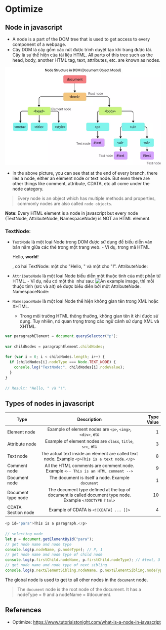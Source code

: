 # Optimize

## Node in javascript

- A node is a part of the DOM tree that is used to get access to every component of a webpage.
- Cây DOM là cây gồm các nút được trình duyệt tạo khi trang được tải. Cây là sự thể hiện của tài liệu HTML. All parts of this tree such as the head, body, another HTML tag, text, attributes, etc. are known as nodes.

![Alt text](node-structure-in-dom.png)

- In the above picture, you can see that at the end of every branch, there lies a node, either an element node or text node. But even there are other things like comment, attribute, CDATA, etc all come under the node category.

> Every node is an object which has multiple methods and properties, commonly nodes are also called `node objects`.

**Note**: Every HTML element is a node in javascript but every node (TextNode, AttributeNode, NamespaceNode) is NOT an HTML element.

### TextNode:

- `TextNode` là một loại Node trong DOM được sử dụng để biểu diễn văn bản nằm giữa các thẻ trong một trang web. - Ví dụ, trong mã HTML <p>Hello, <strong>world</strong>!</p>, có hai TextNode: một cho "Hello, " và một cho "!".
  AttributeNode:

- `AttributeNode` là một loại Node biểu diễn một thuộc tính của một phần tử HTML. - Ví dụ, nếu có một thẻ <img> như sau: <img src="image.jpg" alt="An example image">, thì mỗi thuộc tính (src và alt) sẽ được biểu diễn bởi một AttributeNode.
  NamespaceNode:

- `NamespaceNode` là một loại Node thể hiện không gian tên trong XML hoặc XHTML.
  - Trong môi trường HTML thông thường, không gian tên ít khi được sử dụng. Tuy nhiên, nó quan trọng trong các ngữ cảnh sử dụng XML và XHTML.

```js
var paragraphElement = document.querySelector("p");

var childNodes = paragraphElement.childNodes;

for (var i = 0; i < childNodes.length; i++) {
  if (childNodes[i].nodeType === Node.TEXT_NODE) {
    console.log("TextNode:", childNodes[i].nodeValue);
  }
}

// Result: "Hello, " và "!".
```

## Types of nodes in javascript

| Type               |                                               Description                                                | Type Value |
| ------------------ | :------------------------------------------------------------------------------------------------------: | ----: |
| Element node       |                        Example of element nodes are `<p>`, `<img>`, `<div>`, etc                         |     1 |
| Attribute node     |                        Example of element nodes are `class`, `title`, `src`, etc                         |     3 |
| Text node          |      The actual text inside an element are called text node. Example `<p>This is a text node.</p>`       |     8 |
| Comment node       |            All the HTML comments are comment node. Example `<-- This is an HTML comment -->`             |     9 |
| Document node      |                            The document is itself a node. Example `document`                             |     1 |
| Document type node | The document type defined at the top of document is called document type node. Example `<!DOCTYPE html>` |    10 |
| CDATA Section node |                                 Example of CDATA is `<![CDATA[ ... ]]>`                                  |     4 |

```js
<p id="para">This is a paragraph.</p>

// selecting node
let p = document.getElementById("para");
// get node name and node type
console.log(p.nodeName, p.nodeType); // P, 1
// get node name and node type of child node
console.log(p.firstChild.nodeName, p.firstChild.nodeType); // #text, 3
// get node name and node type of next sibling
console.log(p.nextElementSibling.nodeName, p.nextElementSibling.nodeType); // SCRIPT, 1
```

The global node is used to get to all other nodes in the `document` node.

> The `document` node is the root node of the document. It has a nodeType = 9 and a nodeName = #document.

## References

- Optimize: <https://www.tutorialstonight.com/what-is-a-node-in-javascript>
